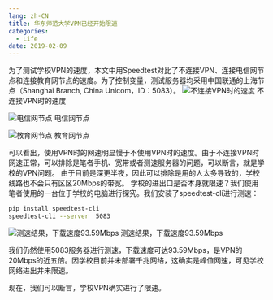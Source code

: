 ```yaml
---
lang: zh-CN
title: 华东师范大学VPN已经开始限速
categories:
  - Life
date: 2019-02-09
---
```

为了测试学校VPN的速度，本文中用Speedtest对比了不连接VPN、连接电信网节点和连接教育网节点的速度。为了控制变量，测试服务器均采用中国联通的上海节点（Shanghai Branch, China Unicom，ID：5083）。
![不连接VPN时的速度](https://img.njzjz.win/?url=drive.google.com/uc?id=1AqAQpx6lOIcVar4NdokIVOH-jcTuNpzP)
不连接VPN时的速度

![电信网节点](https://img.njzjz.win/?url=drive.google.com/uc?id=1xPyKV1tDXzY5ieEyWV9IMsa6ycaZYPnP)
电信网节点

![教育网节点](https://img.njzjz.win/?url=drive.google.com/uc?id=1YAYHnUwoGGjzymR_UqveU2msMiSensb0)
教育网节点

可以看出，使用VPN时的网速明显慢于不使用VPN时的速度。由于不连接VPN时网速正常，可以排除是笔者手机、宽带或者测速服务器的问题，可以断言，就是学校的VPN问题。
由于目前是深更半夜，因此可以排除是用的人太多导致的，学校线路也不会只有区区20Mbps的带宽。
学校的进出口是否本身就限速？我们使用笔者使用的一台位于学校的电脑进行探究。我们安装了speedtest-cli进行测速：

```sh
pip install speedtest-cli
speedtest-cli --server  5083
```

![测速结果，下载速度93.59Mbps](https://img.njzjz.win/?url=drive.google.com/uc?id=1DmTgE2vOaBDVD737klrOojOjSoHhz5eS)
测速结果，下载速度93.59Mbps

我们仍然使用5083服务器进行测速，下载速度可达93.59Mbps，是VPN的20Mbps的近五倍。因学校目前并未部署千兆网络，这确实是峰值网速，可见学校网络进出并未限速。

现在，我们可以断言，学校VPN确实进行了限速。
